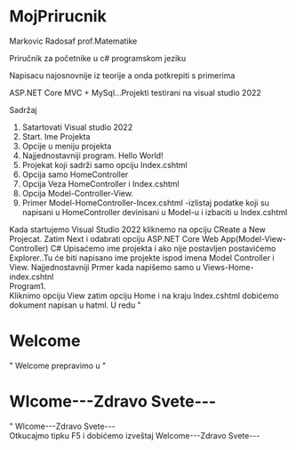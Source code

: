 # MojPrirucnik

Markovic Radosaf prof.Matematike

Priručnik za početnike u c# programskom jeziku

Napisacu najosnovnije iz teorije a onda potkrepiti s primerima

ASP.NET Core MVC + MySql...Projekti testirani na visual studio 2022


Sadržaj

1. Satartovati Visual studio 2022
2. Start. Ime Projekta
3. Opcije u meniju projekta
4. Najjednostavniji program. Hello World!
5. Projekat koji sadrži samo opciju Index.cshtml
6. Opcija samo HomeController
7. Opcija Veza HomeController i Index.cshtml
8. Opcija Model-Controller-View.
9. Primer Model-HomeController-Incex.cshtml -izlistaj podatke koji su napisani u HomeController devinisani u Model-u i izbaciti u Index.cshtml

Kada startujemo Visual Studio 2022 kliknemo na opciju CReate a New Projecat. Zatim Next i odabrati opciju ASP.NET Core Web App(Model-View-Controller) C#
Upisaćemo ime projekta i ako nije postavljen postavićemo Explorer..Tu će biti napisano ime projekte ispod imena Model Controller i View.
Najjednostavniji Prmer kada napišemo samo u Views-Home-index.cshtnl<br/>
Program1.<br/>
Kliknimo opciju View zatim opciju Home i na kraju Index.cshtml
dobićemo dokument napisan u hatml. U redu "<h1>Welcome</h1>" Welcome prepravimo u "<h1>Wlcome---Zdravo Svete---</h1> " Wlcome---Zdravo Svete--- <br/>
Otkucajmo tipku F5 i dobićemo izveštaj Welcome---Zdravo Svete---

